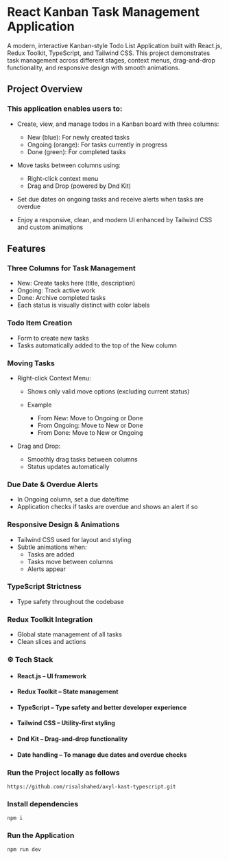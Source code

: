 # React Kanban Task Management Application

A modern, interactive Kanban-style Todo List Application built with React.js, Redux Toolkit, TypeScript, and Tailwind CSS.
This project demonstrates task management across different stages, context menus, drag-and-drop functionality, and responsive design with smooth animations.

## Project Overview

### This application enables users to:

- Create, view, and manage todos in a Kanban board with three columns:

  - New (blue): For newly created tasks
  - Ongoing (orange): For tasks currently in progress
  - Done (green): For completed tasks

- Move tasks between columns using:

  - Right-click context menu
  - Drag and Drop (powered by Dnd Kit)

- Set due dates on ongoing tasks and receive alerts when tasks are overdue

- Enjoy a responsive, clean, and modern UI enhanced by Tailwind CSS and custom animations

## Features

### Three Columns for Task Management

- New: Create tasks here (title, description)
- Ongoing: Track active work
- Done: Archive completed tasks
- Each status is visually distinct with color labels

### Todo Item Creation

- Form to create new tasks
- Tasks automatically added to the top of the New column

### Moving Tasks

- Right-click Context Menu:

  - Shows only valid move options (excluding current status)

  - Example

    - From New: Move to Ongoing or Done
    - From Ongoing: Move to New or Done
    - From Done: Move to New or Ongoing

- Drag and Drop:
  - Smoothly drag tasks between columns
  - Status updates automatically

### Due Date & Overdue Alerts

- In Ongoing column, set a due date/time
- Application checks if tasks are overdue and shows an alert if so

### Responsive Design & Animations

- Tailwind CSS used for layout and styling
- Subtle animations when:
  - Tasks are added
  - Tasks move between columns
  - Alerts appear

### TypeScript Strictness

- Type safety throughout the codebase

### Redux Toolkit Integration

- Global state management of all tasks
- Clean slices and actions

### ⚙️ Tech Stack

- #### React.js – UI framework
- #### Redux Toolkit – State management
- #### TypeScript – Type safety and better developer experience
- #### Tailwind CSS – Utility-first styling
- #### Dnd Kit – Drag-and-drop functionality
- #### Date handling – To manage due dates and overdue checks

### Run the Project locally as follows

```
https://github.com/risalshahed/axyl-kast-typescript.git
```

### Install dependencies

```
npm i
```

### Run the Application

```
npm run dev
```
